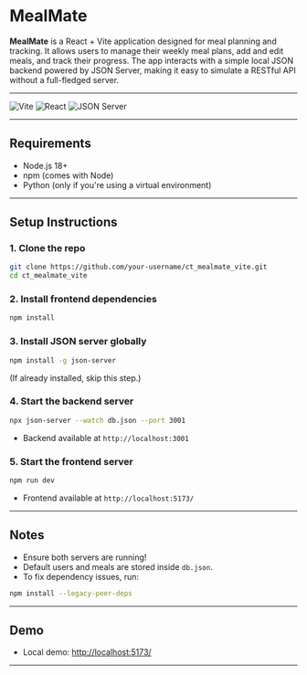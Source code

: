 # MealMate

**MealMate** is a React + Vite application designed for meal planning and tracking. It allows users to manage their weekly meal plans, add and edit meals, and track their progress. The app interacts with a simple local JSON backend powered by JSON Server, making it easy to simulate a RESTful API without a full-fledged server.

---

![Vite](https://img.shields.io/badge/Vite-Frontend-blueviolet)
![React](https://img.shields.io/badge/React-19.1.0-blue)
![JSON Server](https://img.shields.io/badge/JSON--Server-Backend-green)

---

## Requirements

- Node.js 18+
- npm (comes with Node)
- Python (only if you're using a virtual environment)

---

## Setup Instructions

### 1. Clone the repo
```bash
git clone https://github.com/your-username/ct_mealmate_vite.git
cd ct_mealmate_vite
```

### 2. Install frontend dependencies
```bash
npm install
```

### 3. Install JSON server globally
```bash
npm install -g json-server
```

(If already installed, skip this step.)

### 4. Start the backend server
```bash
npx json-server --watch db.json --port 3001
```
- Backend available at `http://localhost:3001`

### 5. Start the frontend server
```bash
npm run dev
```
- Frontend available at `http://localhost:5173/`

---

## Notes

- Ensure both servers are running!
- Default users and meals are stored inside `db.json`.
- To fix dependency issues, run:
```bash
npm install --legacy-peer-deps
```

---

## Demo

- Local demo: [http://localhost:5173/](http://localhost:5173/)

---
